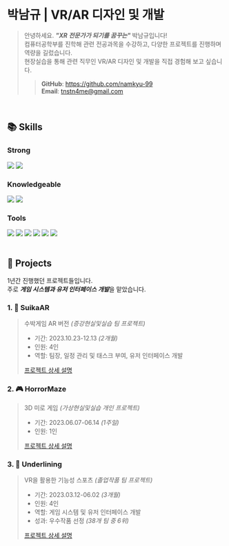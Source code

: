 # 박남규 | VR/AR 디자인 및 개발
> 안녕하세요. ***"XR 전문가가 되기를 꿈꾸는"*** 박남규입니다!  
> 컴퓨터공학부를 진학해 관련 전공과목을 수강하고, 다양한 프로젝트를 진행하며 역량을 길렀습니다.  
> 현장실습을 통해 관련 직무인 VR/AR 디자인 및 개발을 직접 경험해 보고 싶습니다.  
>> **GitHub**: https://github.com/namkyu-99  
>> **Email**: tnstn4me@gmail.com

<br />

## 📚 Skills
### Strong
<div>
  <img src="https://img.shields.io/badge/unity-000000.svg?style=for-the-badge&logo=unity&logoColor=white" />
  <img src="https://img.shields.io/badge/c%23-642075.svg?style=for-the-badge&logo=c%23&logoColor=white" />
</div>

### Knowledgeable
<div>
  <img src="https://img.shields.io/badge/python-3670A0?style=for-the-badge&logo=python&logoColor=ffdd54" />
  <img src="https://img.shields.io/badge/c%2B%2B-00427E?style=for-the-badge&logo=c%2B%2B&logoColor=white" />
</div>

### Tools
<div>
  <img src="https://img.shields.io/badge/git-F05033.svg?style=for-the-badge&logo=git&logoColor=white" />
  <img src="https://img.shields.io/badge/github-181717.svg?style=for-the-badge&logo=github&logoColor=white" />
  <img src="https://img.shields.io/badge/premiere%20pro-000058.svg?style=for-the-badge&logo=adobepremierepro&logoColor=9494F7" />
  <img src="https://img.shields.io/badge/audition-000058.svg?style=for-the-badge&logo=adobeaudition&logoColor=9494F7" />
  <img src="https://img.shields.io/badge/graphic-gray.svg?style=for-the-badge" />
  <img src="https://img.shields.io/badge/office-gray.svg?style=for-the-badge" />
</div>

<br />

## 📝 Projects
1년간 진행했던 프로젝트들입니다.  
주로 ***게임 시스템과 유저 인터페이스 개발***을 맡았습니다.

### 1. 🍉 SuikaAR
> 수박게임 AR 버전 _(증강현실및실습 팀 프로젝트)_
>
> - 기간: 2023.10.23-12.13 _(2개월)_
> - 인원: 4인
> - 역할: 팀장, 일정 관리 및 태스크 부여, 유저 인터페이스 개발
>
> [프로젝트 상세 설명](https://github.com/namkyu-99/SuikaAR-Public)

### 2. 🎮 HorrorMaze
> 3D 미로 게임 _(가상현실및실습 개인 프로젝트)_
>
> - 기간: 2023.06.07-06.14 _(1주일)_
> - 인원: 1인
>
> [프로젝트 상세 설명](https://github.com/namkyu-99/HorrorMaze-Public)

### 3. 💪 Underlining
> VR을 활용한 기능성 스포츠 _(졸업작품 팀 프로젝트)_
>
> - 기간: 2023.03.12-06.02 _(3개월)_
> - 인원: 4인
> - 역할: 게임 시스템 및 유저 인터페이스 개발
> - 성과: 우수작품 선정 _(38개 팀 중 6위)_
>
> [프로젝트 상세 설명](https://github.com/namkyu-99/Underlining-Public)
